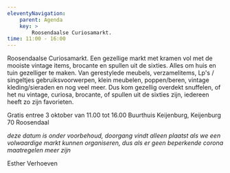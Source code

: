 ```yaml
---
eleventyNavigation:
    parent: Agenda
    key: >
        Roosendaalse Curiosamarkt.
time: 11:00 - 16:00
---
```

 
Roosendaalse Curiosamarkt.
Een gezellige markt met kramen vol met de mooiste vintage items, brocante en spullen uit de sixties. Alles om huis en tuin gezelliger te maken. 
Van gerestylede meubels, verzamelitems, Lp's / singeltjes
gebruiksvoorwerpen, klein meubelen, poppen/beren, vintage kleding/sieraden en nog veel meer. 
Dus kom gezellig overdekt snuffelen, of het nu vintage, curiosa, brocante, of spullen uit de sixties zijn, 
iedereen heeft zo zijn favorieten. 

Gratis entree 
3 oktober van 11.00 tot 16.00 Buurthuis Keijenburg, Keijenburg 70 Roosendaal

*deze datum is onder voorbehoud, doorgang vindt alleen plaatst als we een volwaardige markt kunnen organiseren, 
dus als er geen beperkende corona maatregelen meer zijn*
 
Esther Verhoeven  
